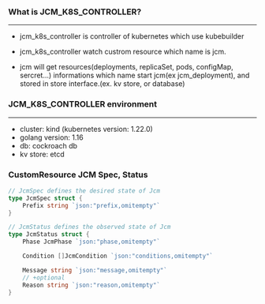 ### What is JCM_K8S_CONTROLLER?

---

- jcm_k8s_controller is controller of kubernetes which use kubebuilder

- jcm_k8s_controller watch custrom resource which name is jcm.

- jcm will get resources(deployments, replicaSet, pods, configMap, sercret...) informations which name start jcm(ex jcm_deployment),
  and stored in store interface.(ex. kv store, or database)
  
### JCM_K8S_CONTROLLER environment
---

- cluster: kind (kubernetes version: 1.22.0)
- golang version: 1.16
- db: cockroach db
- kv store: etcd


### CustomResource JCM Spec, Status

```go
// JcmSpec defines the desired state of Jcm
type JcmSpec struct {
	Prefix string `json:"prefix,omitempty"`
}

// JcmStatus defines the observed state of Jcm
type JcmStatus struct {
	Phase JcmPhase `json:"phase,omitempty"`

	Condition []JcmCondition `json:"conditions,omitempty"`

	Message string `json:"message,omitempty"`
	// +optional
	Reason string `json:"reason,omitempty"`
}

```
